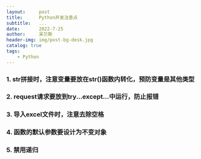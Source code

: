```yaml
---
layout:     post
title:      Python开发注意点
subtitle:   ...
date:       2022-7-25
author:     呆贝斯
header-img: img/post-bg-desk.jpg
catalog: true
tags:
    - Python
---
```

### 1. str拼接时，注意变量要放在str()函数内转化，预防变量是其他类型
### 2. request请求要放到try...except...中运行，防止报错
### 3. 导入excel文件时，注意去除空格
### 4. 函数的默认参数要设计为不变对象
### 5. 禁用递归
